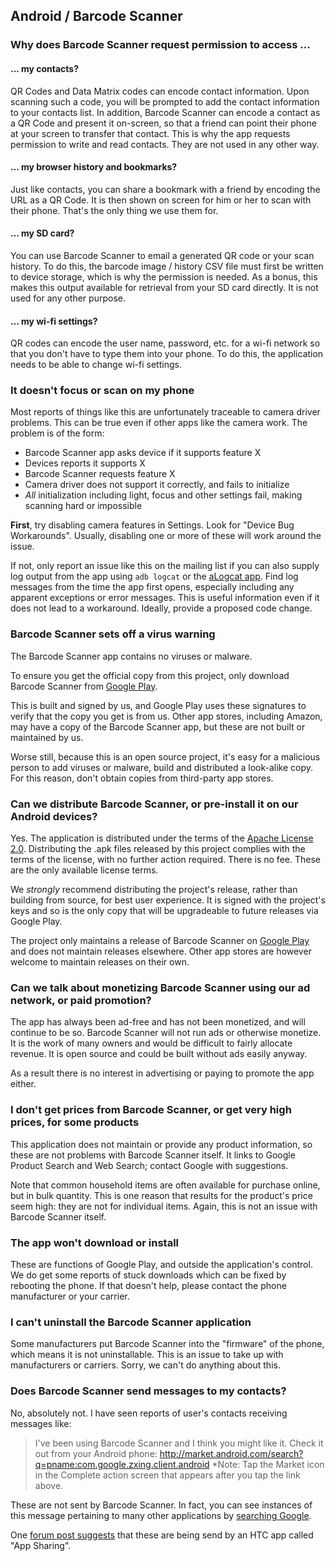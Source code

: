 ## Android / Barcode Scanner

### Why does Barcode Scanner request permission to access ...

#### ... my contacts?

QR Codes and Data Matrix codes can encode contact information. Upon scanning such a code, you will be prompted to add the contact information to your contacts list. In addition, Barcode Scanner can encode a contact as a QR Code and present it on-screen, so that a friend can point their phone at your screen to transfer that contact. This is why the app requests permission to write and read contacts. They are not used in any other way.

#### ... my browser history and bookmarks?

Just like contacts, you can share a bookmark with a friend by encoding the URL as a QR Code. It is then shown on screen for him or her to scan with their phone. That's the only thing we use them for.

#### ... my SD card?

You can use Barcode Scanner to email a generated QR code or your scan history. To do this, the barcode image / history CSV file must first be written to device storage, which is why the permission is needed. As a bonus, this makes this output available for retrieval from your SD card directly. It is not used for any other purpose.

#### ... my wi-fi settings?

QR codes can encode the user name, password, etc. for a wi-fi network so that you don't have to type them into your phone. To do this, the application needs to be able to change wi-fi settings.

### It doesn't focus or scan on my phone

Most reports of things like this are unfortunately traceable to camera driver problems. This can be true even if other apps like the camera work. The problem is of the form:

* Barcode Scanner app asks device if it supports feature X
* Devices reports it supports X
* Barcode Scanner requests feature X
* Camera driver does not support it correctly, and fails to initialize
* *All* initialization including light, focus and other settings fail, making scanning hard or impossible

**First**, try disabling camera features in Settings. Look for "Device Bug Workarounds". Usually, disabling one or more of these will work around the issue.

If not, only report an issue like this on the mailing list if you can also supply log output from the app using `adb logcat` or the [aLogcat app](https://play.google.com/store/apps/details?id=org.jtb.alogcat). Find log messages from the time the app first opens, especially including any apparent exceptions or error messages. This is useful information even if it does not lead to a workaround. Ideally, provide a proposed code change.

### Barcode Scanner sets off a virus warning

The Barcode Scanner app contains no viruses or malware. 

To ensure you get the official copy from this project, only download Barcode Scanner from [Google Play](https://play.google.com/store/apps/details?id=com.google.zxing.client.android).

This is built and signed by us, and Google Play uses these signatures to verify that the copy you get is from us. Other app stores, including Amazon, may have a copy of the Barcode Scanner app, but these are not built or maintained by us.

Worse still, because this is an open source project, it's easy for a malicious person to add viruses or malware, build and distributed a look-alike copy. For this reason, don't obtain copies from third-party app stores.

### Can we distribute Barcode Scanner, or pre-install it on our Android devices?

Yes. The application is distributed under the terms of the [Apache License 2.0](http://www.apache.org/licenses/LICENSE-2.0.html). Distributing the .apk files released by this project complies with the terms of the license, with no further action required. There is no fee. These are the only available license terms.

We *strongly* recommend distributing the project's release, rather than building from source, for best user experience. It is signed with the project's keys and so is the only copy that will be upgradeable to future releases via Google Play.

The project only maintains a release of Barcode Scanner on [Google Play](https://play.google.com/store/apps/details?id=com.google.zxing.client.android) and does not maintain releases elsewhere. Other app stores are however welcome to maintain releases on their own.

### Can we talk about monetizing Barcode Scanner using our ad network, or paid promotion?

The app has always been ad-free and has not been monetized, and will continue to be so. Barcode Scanner will not run ads or otherwise monetize. It is the work of many owners and would be difficult to fairly allocate revenue. It is open source and could be built without ads easily anyway.

As a result there is no interest in advertising or paying to promote the app either.

### I don't get prices from Barcode Scanner, or get very high prices, for some products

This application does not maintain or provide any product information, so these are not problems with Barcode Scanner itself. It links to Google Product Search and Web Search; contact Google with suggestions.

Note that common household items are often available for purchase online, but in bulk quantity. This is one reason that results for the product's price seem high: they are not for individual items. Again, this is not an issue with Barcode Scanner itself.

### The app won't download or install 

These are functions of Google Play, and outside the application's control. We do get some reports of stuck downloads which can be fixed by rebooting the phone. If that doesn't help, please contact the phone manufacturer or your carrier.

### I can't uninstall the Barcode Scanner application 

Some manufacturers put Barcode Scanner into the "firmware" of the phone, which means it is not uninstallable. This is an issue to take up with manufacturers or carriers. Sorry, we can't do anything about this.

### Does Barcode Scanner send messages to my contacts?

No, absolutely not. I have seen reports of user's contacts receiving messages like:

> I've been using Barcode Scanner and I think you might like it. Check it out from your Android phone:
> http://market.android.com/search?q=pname:com.google.zxing.client.android
> *Note: Tap the Market icon in the Complete action screen that appears after you tap the link above.

These are not sent by Barcode Scanner. In fact, you can see instances of this message pertaining to many other applications by [searching Google](https://www.google.com/search?q='and+I+think+you+might+like+it.+Check+it+out+from+your+Android+phone').

One [forum post suggests](http://www.incredibleforum.com/forum/new-member-introductions-site-assistance/5365-help-mass-emails-being-sent-my-incredible.html) that these are being send by an HTC app called "App Sharing".